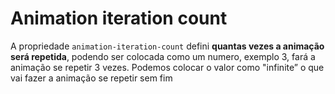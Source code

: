 # Animation iteration count


A propriedade ``animation-iteration-count`` defini **quantas vezes a animação será repetida**, podendo ser colocada como um numero, exemplo 3, fará a animação se repetir 3 vezes. Podemos colocar o valor como "infinite” o que vai fazer a animação se repetir sem fim